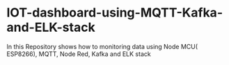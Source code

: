 # IOT-dashboard-using-MQTT-Kafka-and-ELK-stack
In this Repository shows how to monitoring data using Node MCU( ESP8266), MQTT, Node Red, Kafka and ELK stack
